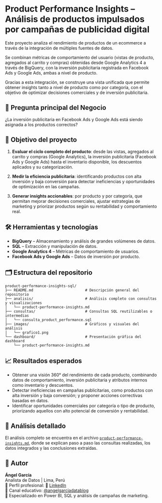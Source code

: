 # Product Performance Insights – Análisis de productos impulsados por campañas de publicidad digital

Este proyecto analiza el rendimiento de productos de un ecommerce a través de la integración de múltiples fuentes de datos. 

Se combinan métricas de comportamiento del usuario (vistas de producto, agregados al carrito y compras) obtenidas desde Google Analytics 4 a través de BigQuery, 
con la inversión publicitaria registrada en Facebook Ads y Google Ads, ambas a nivel de producto.

Gracias a esta integración, se construye una vista unificada que permite obtener insights tanto a nivel de producto como por categoría, 
con el objetivo de optimizar decisiones comerciales y de inversión publicitaria.

## 📍 Pregunta principal del Negocio
¿La inversión publicitaria en Facebook Ads y Google Ads está siendo asignada a los productos correctos?


## 🎯 Objetivo del proyecto
1. **Evaluar el ciclo completo del producto**: desde las vistas,  agregados al carrito y compras (Google Analytics), 
la inversión publicitaria (Facebook Ads y Google Ads) hasta el inventario disponible, los descuentos aplicados y su categorización.

2. **Medir la eficiencia publicitaria**: identificando productos con alta inversión y baja conversión para detectar ineficiencias y oportunidades de optimización en las campañas.

3. **Generar insights accionables**: por producto y por categoría, que permitan mejorar decisiones comerciales, ajustar estrategias de marketing y priorizar productos según su rentabilidad y comportamiento real.


## 🛠️ Herramientas y tecnologías

- **BigQuery** – Almacenamiento y análisis de grandes volúmenes de datos.
- **SQL** – Extracción y manipulación de datos.
- **Google Analytics 4** – Métricas de comportamiento de usuarios.
- **Facebook Ads y Google Ads** – Datos de inversión por producto.


## 🗂️ Estructura del repositorio
```plaintext
product-performance-insights-sql/
├── README.md                        # Descripción general del repositorio
├── analisis/                        # Análisis completo con consultas y visualizaciones
│   └── product-performance-insights.md
├── consultas/                       # Consultas SQL reutilizables o intermedias
│   └── consulta_product_performance.sql
├── images/                          # Gráficos y visuales del análisis
│   └── grafico1.png
└── dashboard/                       # Presentación gráfica del dashboard
    └── product-performance-insights.md

```


## 📈 Resultados esperados

- Obtener una visión 360° del rendimiento de cada producto, combinando datos de comportamiento, inversión publicitaria y atributos internos como inventario y descuentos.
- Detectar ineficiencias en campañas publicitarias, como productos con alta inversión y baja conversión; y proponer acciones correctivas basadas en datos.
- Identificar oportunidades comerciales por categoría o tipo de producto, priorizando aquellos con alto potencial de conversión y rentabilidad.


## 📓 Análisis detallado 

El análisis completo se encuentra en el archivo [`product-performance-insights.md`](analisis/product-performance-insights.md), donde se explican paso a paso las consultas realizadas, los datos integrados y las conclusiones extraídas.



## 👤 Autor

**Ángel García**  
Analista de Datos | Lima, Perú  
👤 Perfil profesional: 🔗 [LinkedIn](https://www.linkedin.com/in/angelgarciachanga)  
🎥 Canal educativo: [@angelgarciadatablog](https://youtube.com/@angelgarciadatablog)  
💼 Especializado en Power BI, SQL y análisis de campañas de marketing.  


